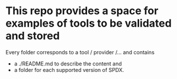 # This repo provides a space for examples of tools to be validated and stored

Every folder corresponds to a tool / provider /... and contains
- a ./README.md to describe the content and
- a folder for each supported version of SPDX.